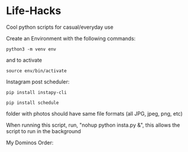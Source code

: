 # Life-Hacks
Cool python scripts for casual/everyday use

Create an Environment with the following commands:

``
python3 -m venv env
``

and to activate

``
source env/bin/activate
``

Instagram post scheduler:

``
pip install instapy-cli
``

``
pip install schedule
``

folder with photos should have same file formats (all JPG, jpeg, png, etc)


When running this script, run, "nohup python insta.py &", this allows the script to run in the background




My Dominos Order: 

